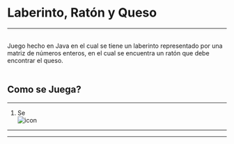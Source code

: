 # Laberinto, Ratón y Queso
___
<br>
Juego hecho en Java en el cual se tiene un laberinto representado por una matriz de números enteros, en el cual se encuentra un ratón que debe encontrar el queso.
<br>
<br>

## Como se Juega?
---
1. Se  <br>
  ![icon](./AppImages/icon.png)<br>

___
___
